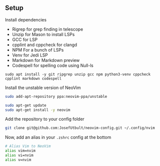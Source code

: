 ## Setup

Install dependencies

- Rigrep for grep finding in telescope
- Unzip for Mason to install LSPs
- GCC for LSP
- cpplint and cppcheck for clangd
- NPM For a bunch of LSPs
- Venv for Jedi LSP
- Markdown for Markdown preview
- Codespell for spelling code using Null-ls

```bas
sudo apt install -y git ripgrep unzip gcc npm python3-venv cppcheck cpplint markdown codespell
```

Install the unstable version of NeoVim

```bash
sudo add-apt-repository ppa:neovim-ppa/unstable
```

```bash
sudo apt-get update
sudo apt-get install -y neovim
```

Add the repository to your config folder

```bash
git clone git@github.com:JosefUtbult/neovim-config.git ~/.config/nvim
```

Now, add an alias in your `.zshrc` config at the bottom

```bash
# Alias Vim to NeoVim
alias vim=nvim
alias vi=nvim
alias v=nvim
```

